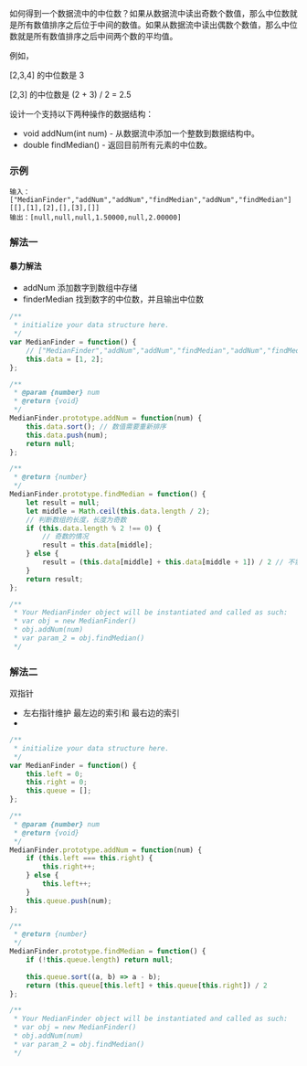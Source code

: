 如何得到一个数据流中的中位数？如果从数据流中读出奇数个数值，那么中位数就是所有数值排序之后位于中间的数值。如果从数据流中读出偶数个数值，那么中位数就是所有数值排序之后中间两个数的平均值。

例如，

[2,3,4] 的中位数是 3

[2,3] 的中位数是 (2 + 3) / 2 = 2.5

设计一个支持以下两种操作的数据结构：

* void addNum(int num) - 从数据流中添加一个整数到数据结构中。 
* double findMedian() - 返回目前所有元素的中位数。


### 示例

```
输入：
["MedianFinder","addNum","addNum","findMedian","addNum","findMedian"]
[[],[1],[2],[],[3],[]]
输出：[null,null,null,1.50000,null,2.00000]
```


### 解法一 

#### 暴力解法

* addNum 添加数字到数组中存储
* finderMedian 找到数字的中位数，并且输出中位数

```js
/**
 * initialize your data structure here.
 */
var MedianFinder = function() {
    // ["MedianFinder","addNum","addNum","findMedian","addNum","findMedian"]
    this.data = [1, 2];
};

/** 
 * @param {number} num
 * @return {void}
 */
MedianFinder.prototype.addNum = function(num) {
    this.data.sort(); // 数值需要重新排序
    this.data.push(num);
    return null;
};

/**
 * @return {number}
 */
MedianFinder.prototype.findMedian = function() {
    let result = null;
    let middle = Math.ceil(this.data.length / 2);
    // 判断数组的长度，长度为奇数
    if (this.data.length % 2 !== 0) {
        // 奇数的情况
        result = this.data[middle];
    } else {
        result = (this.data[middle] + this.data[middle + 1]) / 2 // 不需要取整 
    }
    return result;
};

/**
 * Your MedianFinder object will be instantiated and called as such:
 * var obj = new MedianFinder()
 * obj.addNum(num)
 * var param_2 = obj.findMedian()
 */
```


### 解法二
双指针

* 左右指针维护 最左边的索引和 最右边的索引
* 

```js
/**
 * initialize your data structure here.
 */
var MedianFinder = function() {
    this.left = 0;
    this.right = 0;
    this.queue = [];
};

/** 
 * @param {number} num
 * @return {void}
 */
MedianFinder.prototype.addNum = function(num) {
    if (this.left === this.right) {
        this.right++;
    } else {
        this.left++;
    }
    this.queue.push(num);
};

/**
 * @return {number}
 */
MedianFinder.prototype.findMedian = function() {
    if (!this.queue.length) return null;
    
    this.queue.sort((a, b) => a - b);
    return (this.queue[this.left] + this.queue[this.right]) / 2
};

/**
 * Your MedianFinder object will be instantiated and called as such:
 * var obj = new MedianFinder()
 * obj.addNum(num)
 * var param_2 = obj.findMedian()
 */
```